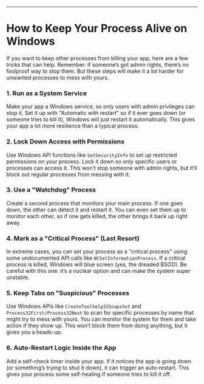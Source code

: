 ---

# How to Keep Your Process Alive on Windows

If you want to keep other processes from killing your app, here are a few tricks that can help. Remember: if someone’s got admin rights, there’s no foolproof way to stop them. But these steps will make it a lot harder for unwanted processes to mess with yours.

### 1. Run as a System Service

Make your app a Windows service, so only users with admin privileges can stop it. Set it up with "Automatic with restart" so if it ever goes down (or someone tries to kill it), Windows will just restart it automatically. This gives your app a lot more resilience than a typical process.

### 2. Lock Down Access with Permissions

Use Windows API functions like `SetSecurityInfo` to set up restricted permissions on your process. Lock it down so only specific users or processes can access it. This won’t stop someone with admin rights, but it’ll block out regular processes from messing with it.

### 3. Use a "Watchdog" Process

Create a second process that monitors your main process. If one goes down, the other can detect it and restart it. You can even set them up to monitor each other, so if one gets killed, the other brings it back up right away.

### 4. Mark as a "Critical Process" (Last Resort)

In extreme cases, you can set your process as a "critical process" using some undocumented API calls like `NtSetInformationProcess`. If a critical process is killed, Windows will blue screen (yes, the dreaded BSOD). Be careful with this one: it’s a nuclear option and can make the system super unstable.

### 5. Keep Tabs on "Suspicious" Processes

Use Windows APIs like `CreateToolhelp32Snapshot` and `Process32First/Process32Next` to scan for specific processes by name that might try to mess with yours. You can monitor the system for them and take action if they show up. This won’t block them from doing anything, but it gives you a heads-up.

### 6. Auto-Restart Logic Inside the App

Add a self-check timer inside your app. If it notices the app is going down (or something’s trying to shut it down), it can trigger an auto-restart. This gives your process some self-healing if someone tries to kill it off.

